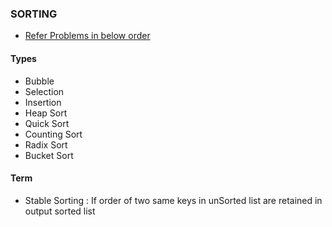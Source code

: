 ### SORTING 
- [Refer Problems in below order](./Practice/src/main/java/com/p2/sort)

#### Types
- Bubble 
- Selection
- Insertion
- Heap Sort
- Quick Sort
- Counting Sort
- Radix Sort
- Bucket Sort

#### Term
- Stable Sorting : If order of two same keys in unSorted list are retained in output sorted list